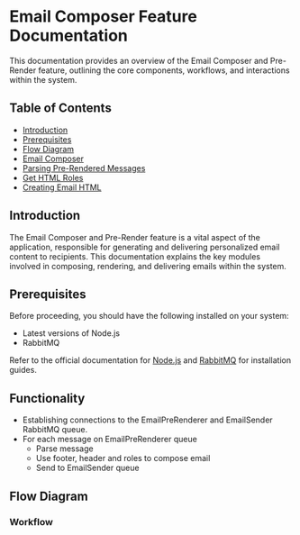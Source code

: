 # Email Composer Feature Documentation

This documentation provides an overview of the Email Composer and Pre-Render feature, outlining the core components, workflows, and interactions within the system.

## Table of Contents

- [Introduction](#introduction)
- [Prerequisites](#prerequisites)
- [Flow Diagram](#flow-diagram)
- [Email Composer](#email-composer)
- [Parsing Pre-Rendered Messages](#parsing-pre-rendered-messages)
- [Get HTML Roles](#get-html-roles)
- [Creating Email HTML](#creating-email-html)

## Introduction

The Email Composer and Pre-Render feature is a vital aspect of the application, responsible for generating and delivering personalized email content to recipients. This documentation explains the key modules involved in composing, rendering, and delivering emails within the system.

## Prerequisites

Before proceeding, you should have the following installed on your system:

- Latest versions of Node.js
- RabbitMQ

Refer to the official documentation for [Node.js](https://nodejs.org/) and
[RabbitMQ](https://www.rabbitmq.com/monitoring.html) for installation guides.

## Functionality

- Establishing connections to the EmailPreRenderer and EmailSender RabbitMQ queue.
- For each message on EmailPreRenderer queue
  - Parse message
  - Use footer, header and roles to compose email
  - Send to EmailSender queue

## Flow Diagram

### Workflow
